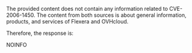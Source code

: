 The provided content does not contain any information related to CVE-2006-1450. The content from both sources is about general information, products, and services of Flexera and OVHcloud.

Therefore, the response is:

NOINFO